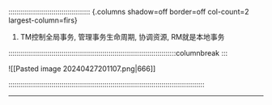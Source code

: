 :::::::::::::::::::::::::::::::::::::::: {.columns shadow=off border=off col-count=2 largest-column=firs}

1. TM控制全局事务, 管理事务生命周期, 协调资源, RM就是本地事务

::::::::::::::::::::::::::::::::::::::::::::::::::::::::::::::::::::::::::::::::::columnbreak
:::

![[Pasted image 20240427201107.png|666]]

::::::::::::::::::::::::::::::::::::::::::::::::::::::::::::::::::::::::::::::::::::::::::::::::

---
